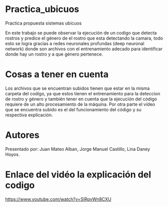 # Practica_ubicuos
Practica propuesta sistemas ubicuos 

 En este trabajo se puede observar la ejecución de un codigo que detecta rostros y predice el género de el rostro que esta detectando la camara, todo esto se logra gracias a redes neuronales profundas (deep neuronal network) donde son archivos con el entrenamiento adecado para identificar donde hay un rostro y a que género pertenece. 
# Cosas a tener en cuenta 

Los archivos que se encuentran subidos tienen que estar en la misma carpeta del codígo, ya que estos tienen el entrenamiento para la deteccion de rostro y género y también tener en cuenta que la ejecución del código requiere de un alto procesamiento de la máquina. Por otra parte el vídeo que se encuentra subido es el del funcionamiento del código y su respectiva explicación.

# Autores
Presentado por: Juan Mateo Alban, Jorge Manuel Castillo, Lina Daney Hoyos.

# Enlace del vidéo la explicación del codigo
https://www.youtube.com/watch?v=SlRpvWn8CXU
